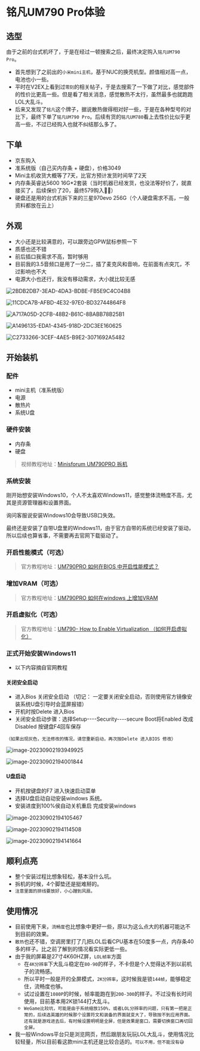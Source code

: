 # 铭凡UM790 Pro体验

## 选型

由于之前的台式机坏了，于是在经过一顿搜索之后，最终决定购入`铭凡UM790 Pro`。

- 首先想到了之前出的`小米mini主机`，基于NUC的换壳机型。颜值相对高一点，电池也小一些。
- 平时在V2EX上看到过`零刻`的相关帖子，于是去搜索了一下做了对比，感觉部件的性价比更高一些。但是看了相关消息，感觉散热不太行，虽然最多也就跑跑LOL大乱斗。
- 后来又发现了`铭凡`这个牌子，据说散热做得相对好一些，于是在各种型号的对比下，最终下单了`铭凡UM790 Pro`。后续有货的`铭凡UM780`看上去性价比似乎更高一些，不过已经购入也就不纠结那么多了。

## 下单

- 京东购入
- 准系统版（自己买内存条 + 硬盘），价格3049
- Mini主机收货大概等了7天，比官方预计发货时间早了2天
- 内存条英睿达5600 16G*2套装（当时机器已经发货，也没法等好价了，就直接买了，后续保价了20，最终579购入😮‍💨）
- 硬盘还是用的台式机拆下来的三星970evo 256G（个人硬盘需求不高，一般资料都放在云上）

## 外观

- 大小还是比较满意的，可以跟旁边GPW鼠标参照一下
- 质感也还不错
- 前后插口我需求不高，暂时够用
- 目前我的3.5音频口是用了一分二，插了麦克风和音响，在前面有点突兀，不过影响也不大
- 电源大小也还行，我没有移动需求，大小就比较无感

![2BDB2DB7-3EAD-4DA3-BDBE-FB5E9C4C04B8](./assets/2BDB2DB7-3EAD-4DA3-BDBE-FB5E9C4C04B8.jpeg)

![11CDCA7B-AFBD-4E32-97E0-BD32744864F8](./assets/11CDCA7B-AFBD-4E32-97E0-BD32744864F8.jpeg)

![A717A05D-2CFB-48B2-B61C-8BABB78B25B1](./assets/A717A05D-2CFB-48B2-B61C-8BABB78B25B1.jpeg)

![A1496135-EDA1-4345-918D-2DC3EE160625](./assets/A1496135-EDA1-4345-918D-2DC3EE160625.jpeg)

![C2733266-3CEF-4AE5-B9E2-3071692A5482](./assets/C2733266-3CEF-4AE5-B9E2-3071692A5482.jpeg)

## 开始装机

### 配件

- mini主机（准系统版）
- 电源
- 散热片
- 系统U盘

### 硬件安装

- 内存条
- 硬盘

> 视频教程地址：[Minisforum UM790PRO 拆机](https://www.bilibili.com/video/BV1su411578T/?share_source=copy_web&vd_source=62c54cc8c645edce8ba244679179541f)

### 系统安装

刚开始想安装Windows10，个人不太喜欢Windows11，感觉整体流畅度不高，尤其是资源管理器和设置界面。

询问客服说安装Windows10会导致USB口失效。

最终还是安装了自带U盘里的Windows11，由于官方自带的系统已经安装了驱动，所以后续也算省事，不需要再去官网下载驱动了。

### 开启性能模式（可选）

> 官方教程地址：[UM790PRO 如何在BIOS 中开启性能模式？](https://www.minisforum.com/new/support#/support/faq/8)

### 增加VRAM（可选）

> 官方教程地址：[UM790PRO 如何在windows 上增加VRAM](https://www.minisforum.com/new/support#/support/faq/19)

### 开启虚拟化（可选）

> 官方教程地址：[UM790- How to Enable Virtualization （如何开启虚拟化）](https://www.minisforum.com/new/support#/support/faq/23)

### 正式开始安装Windows11

- 以下内容摘自官网教程

#### 关闭安全启动

- 进入Bios 关闭安全启动 （切记： 一定要关闭安全启动，否则使用官方镜像安装系统U盘引导时会蓝屏报错）
- 开机时按Delete 进入Bios
- 关闭安全启动步骤：选择Setup----Security----secure Boot将Enabled 改成Disabled 按键盘F4回车保存

`（如果出现灰色，无法修改的情况，请您重新启动，再次按Delete 进入BIOS 修改）`

![image-20230902193949925](./assets/image-20230902193949925.png)

![image-20230902194001844](./assets/image-20230902194001844.png)

#### U盘启动

- 开机按键盘的F7 进入快速启动菜单
- 选择U盘启动自动安装windows 系统。
- 安装进度到100%侯自动关机重启 完成安装windows

![image-20230902194105467](./assets/image-20230902194105467.png)

![image-20230902194114508](./assets/image-20230902194114508.png)

![image-20230902194141664](./assets/image-20230902194141664.png)

## 顺利点亮

- 整个安装过程比想象轻松，基本没什么坑。
- 拆机的时候，4个脚垫还是挺难掰的。
- `注意里面的排线要放好，小心蹭到风扇。`

## 使用情况

- 目前使用下来，`流畅度`也比想象中更好一些，原以为这么点大的机器可能达不到目前的效果。
- `散热`也还不错，空调房里打了几把LOL后看CPU基本在50度多一点，内存条40多的样子。比之前了解到的情况看实际更低一些。
- 由于我的屏幕是27寸4K60HZ屏，`LOL帧率`方面
  - 在`4K分辨率`下大乱斗稳定在`80-90`的样子，不卡但是个人觉得达不到以前机子的流畅感。
  - 所以平时一般是开的全屏模式，`2K分辨率`，这时候我是锁`144帧`，能够稳定住，流畅度也够。
  - 试过设置在`1080P`的时候，帧率能跑在到`200-300`的样子。不过没有长时间使用，目前基本用2K锁144打大乱斗。
  - `WeGame比较坑，可能是由于系统缩放150%，或者LOL分辨率的问题，只有第一把是正常的，后续选英雄的时候那个设置符文和装备的界面就变大了，导致按不到应用界面。还有就是游戏进去后，有时候设置明明是全屏，但是效果是窗口，需要切换窗口再切回全屏。`
- 我一般Windows平台只是浏览网页，然后跟朋友玩玩LOL大乱斗，使用情况比较轻量，所以目前看这款mini主机还是比较合适的。`可以不用，但不能没有😅`

<gitalk/>
